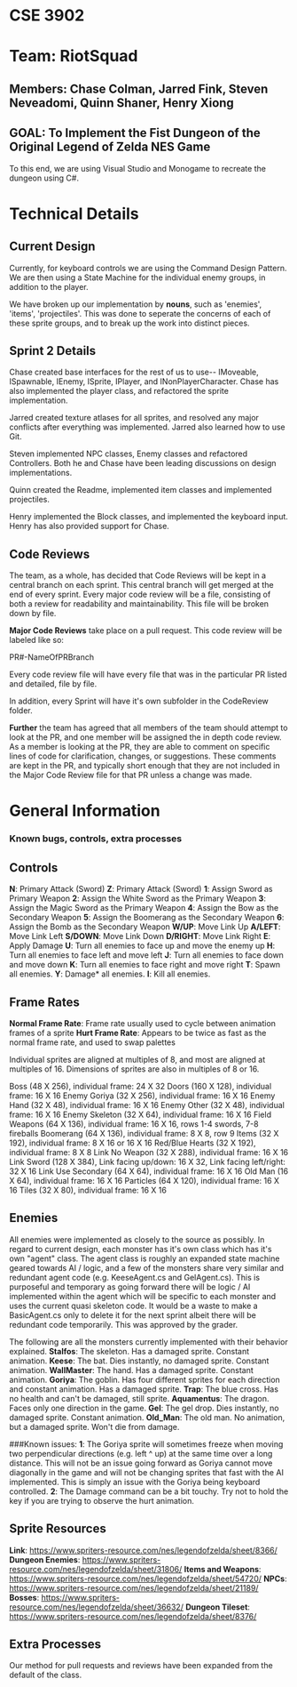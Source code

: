 # CSE 3902
# Team: RiotSquad
## Members: Chase Colman, Jarred Fink, Steven Neveadomi, Quinn Shaner, Henry Xiong

## GOAL: To Implement the Fist Dungeon of the Original Legend of Zelda NES Game

To this end, we are using Visual Studio and Monogame to recreate the dungeon using C#. 

# Technical Details

## Current Design

Currently, for keyboard controls we are using the Command Design Pattern.
We are then using a State Machine for the individual enemy groups, in addition to the player. 

We have broken up our implementation by __nouns__, such as 'enemies', 'items', 'projectiles'. This was done to seperate the concerns of each of these sprite groups, and to break up the work into distinct pieces.

## Sprint 2 Details

Chase created base interfaces for the rest of us to use-- IMoveable, ISpawnable, IEnemy, ISprite, IPlayer, and INonPlayerCharacter. Chase has also implemented the player class, and refactored the sprite implementation.

Jarred created texture atlases for all sprites, and resolved any major conflicts after everything was implemented. Jarred also learned how to use Git.

Steven implemented NPC classes, Enemy classes and refactored Controllers. Both he and Chase have been leading discussions on design implementations.

Quinn created the Readme, implemented item classes and implemented projectiles. 

Henry implemented the Block classes, and implemented the keyboard input. Henry has also provided support for Chase.

## Code Reviews

The team, as a whole, has decided that Code Reviews will be kept in a central branch on each sprint. This central branch will get merged at the end of every sprint.
Every major code review will be a file, consisting of both a review for readability and maintainability. This file will be broken down by file.

__Major Code Reviews__ take place on a pull request. This code review will be labeled like so:

PR#-NameOfPRBranch

Every code review file will have every file that was in the particular PR listed and detailed, file by file. 

In addition, every Sprint will have it's own subfolder in the CodeReview folder. 

__Further__ the team has agreed that all members of the team should attempt to look at the PR, and one member will be assigned the in depth code review. As a member is looking at the PR, they are able to comment on specific lines of code for clarification, changes, or suggestions. These comments are kept in the PR, and typically short enough that they are not included in the Major Code Review file for that PR unless a change was made.



# General Information
### Known bugs, controls, extra processes

## Controls

__N__: Primary Attack (Sword) 
__Z__: Primary Attack (Sword)
__1__: Assign Sword as Primary Weapon
__2__: Assign the White Sword as the Primary Weapon
__3__: Assign the Magic Sword as the Primary Weapon
__4__: Assign the Bow as the Secondary Weapon
__5__: Assign the Boomerang as the Secondary Weapon
__6__: Assign the Bomb as the Secondary Weapon
__W/UP__: Move Link Up
__A/LEFT__: Move Link Left
__S/DOWN__: Move Link Down
__D/RIGHT__:  Move Link Right
__E__: Apply Damage
__U__: Turn all enemies to face up and move the enemy up 
__H__: Turn all enemies to face left and move left
__J__: Turn all enemies to face down and move down
__K__: Turn all enemies to face right and move right
__T__: Spawn all enemies.
__Y__: Damage* all enemies.
__I__: Kill all enemies.


## Frame Rates
__Normal Frame Rate__: Frame rate usually used to cycle between animation frames of a sprite
__Hurt Frame Rate__: Appears to be twice as fast as the normal frame rate, and used to swap palettes

Individual sprites are aligned at multiples of 8, and most are aligned at multiples of 16. 
Dimensions of sprites are also in multiples of 8 or 16. 

Boss (48 X 256), individual frame: 24 X 32
Doors (160 X 128), individual frame: 16 X 16
Enemy Goriya (32 X 256), individual frame: 16 X 16
Enemy Hand (32 X 48), individual frame: 16 X 16
Enemy Other (32 X 48), individual frame: 16 X 16
Enemy Skeleton (32 X 64), individual frame: 16 X 16
Field Weapons (64 X 136), individual frame: 16 X 16, rows 1-4 swords, 7-8 fireballs
	Boomerang (64 X 136), individual frame: 8 X 8, row 9
Items (32 X 192), individual frame: 8 X 16 or 16 X 16
Red/Blue Hearts (32 X 192), individual frame: 8 X 8
Link No Weapon (32 X 288), individual frame: 16 X 16
Link Sword (128 X 384), Link facing up/down: 16 X 32, Link facing left/right: 32 X 16
Link Use Secondary (64 X 64), individual frame: 16 X 16
Old Man (16 X 64), individual frame: 16 X 16
Particles (64 X 120), individual frame: 16 X 16
Tiles (32 X 80), individual frame: 16 X 16

## Enemies
All enemies were implemented as closely to the source as possibly. In regard to current design, each monster has it's own class which has it's own "agent" class. The agent class is roughly an expanded state machine geared towards AI / logic, and a few of the monsters share very similar and redundant agent code (e.g. KeeseAgent.cs and GelAgent.cs). This is purposeful and temporary as going forward there will be logic / AI implemented within the agent which will be specific to each monster and uses the current quasi skeleton code. It would be a waste to make a BasicAgent.cs only to delete it for the next sprint albeit there will be redundant code temporarily. This was approved by the grader.

The following are all the monsters currently implemented with their behavior explained.
__Stalfos__: The skeleton. Has a damaged sprite. Constant animation.
__Keese__: The bat. Dies instantly, no damaged sprite. Constant animation.
__WallMaster__: The hand. Has a damaged sprite. Constant animation.
__Goriya__: The goblin. Has four different sprites for each direction and constant animation. Has a damaged sprite.
__Trap__: The blue cross. Has no health and can't be damaged, still sprite.
__Aquamentus__: The dragon. Faces only one direction in the game.
__Gel__: The gel drop. Dies instantly, no damaged sprite. Constant animation.
__Old_Man__: The old man. No animation, but a damaged sprite. Won't die from damage.

###Known issues: 
__1__: The Goriya sprite will sometimes freeze when moving two perpendicular directions (e.g. left ^ up) at the same time over a long distance. This will not be an issue going forward as Goriya cannot move diagonally in the game and will not be changing sprites that fast with the AI implemented. This is simply an issue with the Goriya being keyboard controlled.
__2__: The Damage command can be a bit touchy. Try not to hold the key if you are trying to observe the hurt animation.



## Sprite Resources

__Link__: https://www.spriters-resource.com/nes/legendofzelda/sheet/8366/
__Dungeon Enemies__:  https://www.spriters-resource.com/nes/legendofzelda/sheet/31806/
__Items and Weapons__: https://www.spriters-resource.com/nes/legendofzelda/sheet/54720/
__NPCs__: https://www.spriters-resource.com/nes/legendofzelda/sheet/21189/
__Bosses__: https://www.spriters-resource.com/nes/legendofzelda/sheet/36632/
__Dungeon Tileset__: https://www.spriters-resource.com/nes/legendofzelda/sheet/8376/


## Extra Processes

Our method for pull requests and reviews have been expanded from the default of the class. 
